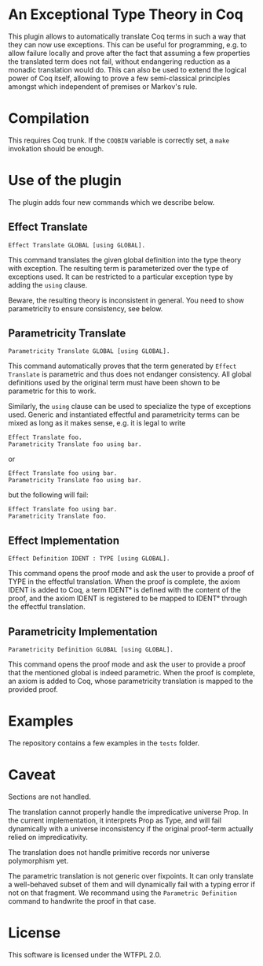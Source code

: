 # An Exceptional Type Theory in Coq

This plugin allows to automatically translate Coq terms in such a way that
they can now use exceptions. This can be useful for programming, e.g. to allow
failure locally and prove after the fact that assuming a few properties the
translated term does not fail, without endangering reduction as a monadic
translation would do. This can also be used to extend the logical power of Coq
itself, allowing to prove a few semi-classical principles amongst which
independent of premises or Markov's rule.

# Compilation

This requires Coq trunk. If the `COQBIN` variable is correctly set, a `make`
invokation should be enough.

# Use of the plugin

The plugin adds four new commands which we describe below.

## Effect Translate

```
Effect Translate GLOBAL [using GLOBAL].
```

This command translates the given global definition into the type theory with
exception. The resulting term is parameterized over the type of exceptions used.
It can be restricted to a particular exception type by adding the `using`
clause.

Beware, the resulting theory is inconsistent in general. You need to show
parametricity to ensure consistency, see below.

## Parametricity Translate

```
Parametricity Translate GLOBAL [using GLOBAL].
```

This command automatically proves that the term generated by `Effect Translate`
is parametric and thus does not endanger consistency. All global definitions
used by the original term must have been shown to be parametric for this to
work.

Similarly, the `using` clause can be used to specialize the type of exceptions
used. Generic and instantiated effectful and parametricity terms can be mixed
as long as it makes sense, e.g. it is legal to write
```
Effect Translate foo.
Parametricity Translate foo using bar.
```
or
```
Effect Translate foo using bar.
Parametricity Translate foo using bar.
```
but the following will fail:
```
Effect Translate foo using bar.
Parametricity Translate foo.
```

## Effect Implementation

```
Effect Definition IDENT : TYPE [using GLOBAL].
```

This command opens the proof mode and ask the user to provide a proof of
TYPE in the effectful translation. When the proof is complete, the axiom IDENT
is added to Coq, a term IDENTᵉ is defined with the content of the proof, and
the axiom IDENT is registered to be mapped to IDENTᵉ through the effectful
translation.

## Parametricity Implementation

```
Parametricity Definition GLOBAL [using GLOBAL].
```

This command opens the proof mode and ask the user to provide a proof that
the mentioned global is indeed parametric. When the proof is complete, an
axiom is added to Coq, whose parametricity translation is mapped to the provided
proof.

# Examples

The repository contains a few examples in the `tests` folder.

# Caveat

Sections are not handled.

The translation cannot properly handle the impredicative universe Prop. In the
current implementation, it interprets Prop as Type, and will fail dynamically
with a universe inconsistency if the original proof-term actually relied on
impredicativity.

The translation does not handle primitive records nor universe
polymorphism yet.

The parametric translation is not generic over fixpoints. It can only translate
a well-behaved subset of them and will dynamically fail with a typing error
if not on that fragment. We recommand using the `Parametric Definition` command
to handwrite the proof in that case.

# License

This software is licensed under the WTFPL 2.0.
